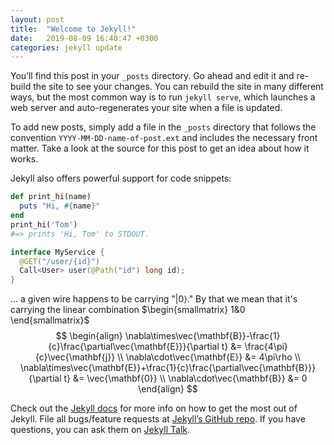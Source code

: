 ```yaml
---
layout: post
title:  "Welcome to Jekyll!"
date:   2019-08-09 16:40:47 +0300
categories: jekyll update
---
```

You’ll find this post in your `_posts` directory. Go ahead and edit it and re-build the site to see your changes. You can rebuild the site in many different ways, but the most common way is to run `jekyll serve`, which launches a web server and auto-regenerates your site when a file is updated.

To add new posts, simply add a file in the `_posts` directory that follows the convention `YYYY-MM-DD-name-of-post.ext` and includes the necessary front matter. Take a look at the source for this post to get an idea about how it works.

Jekyll also offers powerful support for code snippets:

```ruby
def print_hi(name)
  puts "Hi, #{name}"
end
print_hi('Tom')
#=> prints 'Hi, Tom' to STDOUT.
```

```java
interface MyService {
  @GET("/user/{id}")
  Call<User> user(@Path("id") long id);
}
```

... a given wire happens to be carrying "$\lvert 0\rangle$."
By that we mean that it's carrying the linear combination
$\begin{smallmatrix} 1&0 \end{smallmatrix}$
$$
\begin{align}
  \nabla\times\vec{\mathbf{B}}-\frac{1}{c}\frac{\partial\vec{\mathbf{E}}}{\partial t} &= \frac{4\pi}{c}\vec{\mathbf{j}} \\
  \nabla\cdot\vec{\mathbf{E}} &= 4\pi\rho \\
  \nabla\times\vec{\mathbf{E}}+\frac{1}{c}\frac{\partial\vec{\mathbf{B}}}{\partial t} &= \vec{\mathbf{0}} \\
  \nabla\cdot\vec{\mathbf{B}} &= 0
\end{align}
$$

Check out the [Jekyll docs][jekyll-docs] for more info on how to get the most out of Jekyll. File all bugs/feature requests at [Jekyll’s GitHub repo][jekyll-gh]. If you have questions, you can ask them on [Jekyll Talk][jekyll-talk].

[jekyll-docs]: https://jekyllrb.com/docs/home
[jekyll-gh]:   https://github.com/jekyll/jekyll
[jekyll-talk]: https://talk.jekyllrb.com/
